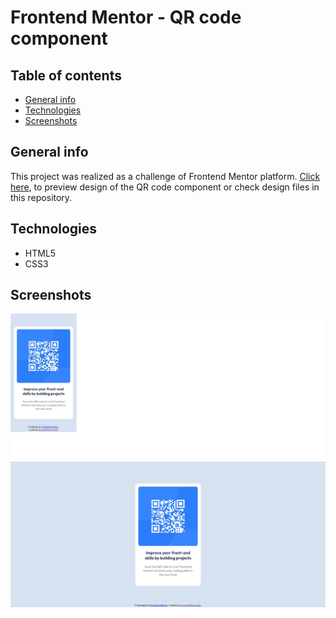 # Frontend Mentor - QR code component

## Table of contents
* [General info](#general-info)
* [Technologies](#technologies)
* [Screenshots](#screenshots)

## General info
This project was realized as a challenge of Frontend Mentor platform. [Click here](https://www.frontendmentor.io/challenges/qr-code-component-iux_sIO_H), to preview design of the QR code component or check design files in this repository.

## Technologies
* HTML5
* CSS3

## Screenshots
![](images/ss_mobile.jpg)
![](images/ss_desktop.jpg)